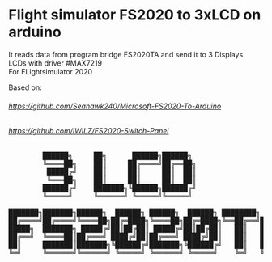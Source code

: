 # Flight simulator FS2020 to 3xLCD on arduino
It reads data from program bridge FS2020TA and send it to 3 Displays <br />
LCDs with driver #MAX7219 <br />
For FLightsimulator 2020 <br />

Based on:

###### https://github.com/Seahawk240/Microsoft-FS2020-To-Arduino
###### https://github.com/IWILZ/FS2020-Switch-Panel


<pre>
        ██████╗     ██╗      ██████╗██████╗                                    
        ╚════██╗    ██║     ██╔════╝██╔══██╗                                   
         █████╔╝    ██║     ██║     ██║  ██║                                   
         ╚═══██╗    ██║     ██║     ██║  ██║                                   
        ██████╔╝    ███████╗╚██████╗██████╔╝                                   
        ╚═════╝     ╚══════╝ ╚═════╝╚═════╝                                    
                                                                   
███████╗███████╗██████╗  ██████╗ ██████╗  ██████╗ ████████╗ █████╗ 
██╔════╝██╔════╝╚════██╗██╔═████╗╚════██╗██╔═████╗╚══██╔══╝██╔══██╗
█████╗  ███████╗ █████╔╝██║██╔██║ █████╔╝██║██╔██║   ██║   ███████║
██╔══╝  ╚════██║██╔═══╝ ████╔╝██║██╔═══╝ ████╔╝██║   ██║   ██╔══██║
██║     ███████║███████╗╚██████╔╝███████╗╚██████╔╝   ██║   ██║  ██║
╚═╝     ╚══════╝╚══════╝ ╚═════╝ ╚══════╝ ╚═════╝    ╚═╝   ╚═╝  ╚═╝
</pre>
                                                                
